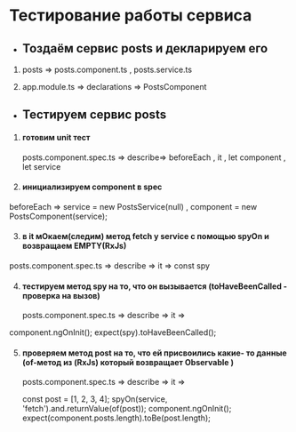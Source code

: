 # Тестирование работы сервиса

- ## Тоздаём сервис posts и декларируем его

1. posts => posts.component.ts , posts.service.ts

2. app.module.ts => declarations => PostsComponent

- ## Тестируем сервис posts

1. #### готовим unit тест

   posts.component.spec.ts => describe=> beforeEach , it , let component , let service

2. #### инициализируем component в spec

beforeEach => service = new PostsService(null) , component = new PostsComponent(service);

3. #### в it мОкаем(следим) метод fetch у service с помощью spyOn и возвращаем EMPTY(RxJs)

posts.component.spec.ts => describe => it => const spy

4. #### тестируем метод spy на то, что он вызывается (toHaveBeenCalled - проверка на вызов)

   posts.component.spec.ts => describe => it =>

component.ngOnInit();
expect(spy).toHaveBeenCalled();

5. #### проверяем метод post на то, что ей присвоились какие- то данные (of-метод из (RxJs) который возвращает Observable )

   posts.component.spec.ts => describe => it =>

   const post = [1, 2, 3, 4];
   spyOn(service, 'fetch').and.returnValue(of(post));
   component.ngOnInit();
   expect(component.posts.length).toBe(post.length);
